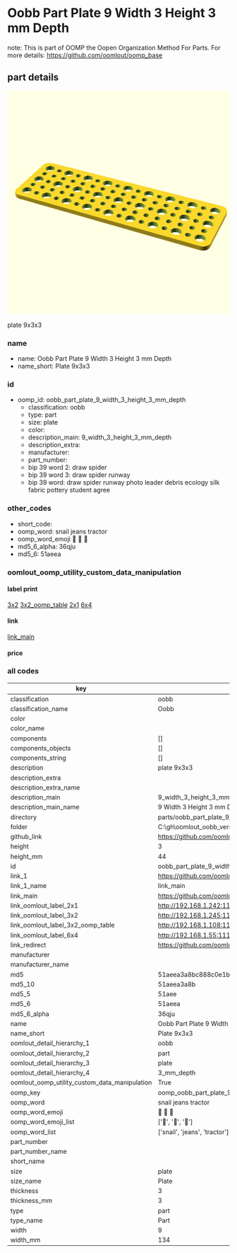 # Oobb Part Plate 9 Width 3 Height 3 mm Depth  

note: This is part of OOMP the Oopen Organization Method For Parts. For more details: https://github.com/oomlout/oomp_base

##  part details
  

[![](3dpr.png)](3dpr.png)

plate 9x3x3



### name
* name: Oobb Part Plate 9 Width 3 Height 3 mm Depth
* name_short: Plate 9x3x3 
### id
* oomp_id: oobb_part_plate_9_width_3_height_3_mm_depth
  * classification: oobb
  * type: part
  * size: plate
  * color: 
  * description_main: 9_width_3_height_3_mm_depth
  * description_extra: 
  * manufacturer: 
  * part_number: 
  * bip 39 word 2: draw spider
  * bip 39 word 3: draw spider runway
  * bip 39 word: draw spider runway photo leader debris ecology silk fabric pottery student agree

### other_codes
* short_code: 
* oomp_word: snail jeans tractor
* oomp_word_emoji :snail: :jeans: :tractor:
* md5_6_alpha: 36qju
* md5_6: 51aeea






### oomlout_oomp_utility_custom_data_manipulation
#### label print
[3x2](http://192.168.1.245:1112/?label=oomp%2036qju)
[3x2_oomp_table](http://192.168.1.108:1112/?label=oomp%2036qju)
[2x1](http://192.168.1.242:1112/?label=oomp%2036qju)
[6x4](http://192.168.1.55:1112/?label=oomp%2036qju)    

#### link

[link_main](https://github.com/oomlout/oomlout_oobb_version_4_generated_parts/tree/main/navigation_oomp/oobb/part/plate/9_width_3_height_3_mm_depth/part)                              

#### price







### all codes 
| key | value |  
| --- | --- |  
| classification | oobb |  
| classification_name | Oobb |  
| color |  |  
| color_name |  |  
| components | [] |  
| components_objects | [] |  
| components_string | [] |  
| description | plate 9x3x3 |  
| description_extra |  |  
| description_extra_name |  |  
| description_main | 9_width_3_height_3_mm_depth |  
| description_main_name | 9 Width 3 Height 3 mm Depth |  
| directory | parts/oobb_part_plate_9_width_3_height_3_mm_depth |  
| folder | C:\gh\oomlout_oobb_version_4_generated_parts\parts\oobb_part_plate_9_width_3_height_3_mm_depth |  
| github_link | https://github.com/oomlout/oomlout_oomp_part_src/tree/main/parts/oobb_part_plate_9_width_3_height_3_mm_depth |  
| height | 3 |  
| height_mm | 44 |  
| id | oobb_part_plate_9_width_3_height_3_mm_depth |  
| link_1 | https://github.com/oomlout/oomlout_oobb_version_4_generated_parts/tree/main/navigation_oomp/oobb/part/plate/9_width_3_height_3_mm_depth/part |  
| link_1_name | link_main |  
| link_main | https://github.com/oomlout/oomlout_oobb_version_4_generated_parts/tree/main/navigation_oomp/oobb/part/plate/9_width_3_height_3_mm_depth/part |  
| link_oomlout_label_2x1 | http://192.168.1.242:1112/?label=oomp%2036qju |  
| link_oomlout_label_3x2 | http://192.168.1.245:1112/?label=oomp%2036qju |  
| link_oomlout_label_3x2_oomp_table | http://192.168.1.108:1112/?label=oomp%2036qju |  
| link_oomlout_label_6x4 | http://192.168.1.55:1112/?label=oomp%2036qju |  
| link_redirect | https://github.com/oomlout/oomlout_oobb_version_4_generated_parts/tree/main/parts/oobb_plate_09_03_03 |  
| manufacturer |  |  
| manufacturer_name |  |  
| md5 | 51aeea3a8bc888c0e1bf4a3b7af46a13 |  
| md5_10 | 51aeea3a8b |  
| md5_5 | 51aee |  
| md5_6 | 51aeea |  
| md5_6_alpha | 36qju |  
| name | Oobb Part Plate 9 Width 3 Height 3 mm Depth |  
| name_short | Plate 9x3x3  |  
| oomlout_detail_hierarchy_1 | oobb |  
| oomlout_detail_hierarchy_2 | part |  
| oomlout_detail_hierarchy_3 | plate |  
| oomlout_detail_hierarchy_4 | 3_mm_depth |  
| oomlout_oomp_utility_custom_data_manipulation | True |  
| oomp_key | oomp_oobb_part_plate_9_width_3_height_3_mm_depth |  
| oomp_word | snail jeans tractor |  
| oomp_word_emoji | :snail: :jeans: :tractor: |  
| oomp_word_emoji_list | [':snail:', ':jeans:', ':tractor:'] |  
| oomp_word_list | ['snail', 'jeans', 'tractor'] |  
| part_number |  |  
| part_number_name |  |  
| short_name |  |  
| size | plate |  
| size_name | Plate |  
| thickness | 3 |  
| thickness_mm | 3 |  
| type | part |  
| type_name | Part |  
| width | 9 |  
| width_mm | 134 |  
